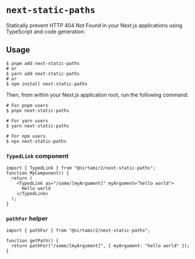 # `next-static-paths`

Statically prevent HTTP 404 Not Found in your Next.js applications using TypeScript and code generation.

## Usage

```sh-session
$ pnpm add next-static-paths
# or
$ yarn add next-static-paths
# or
$ npm install next-static-paths
```

Then, from within your Next.js application root, run the following command:

```sh-session
# For pnpm users
$ pnpx next-static-paths

# For yarn users
$ yarn next-static-paths

# For npm users
$ npx next-static-paths
```

### `TypedLink` component

```tsx
import { TypedLink } from "@nirtamir2/next-static-paths";
function MyComponent() {
  return (
    <TypedLink as="/some/[myArgument]" myArgument="hello world">
      Hello world
    </TypedLink>
  );
}
```

### `pathFor` helper

```tsx
import { pathFor } from "@nirtamir2/next-static-paths";

function getPath() {
  return pathFor("/some/[myArgument]", { myArgument: "hello world" });
}
```
